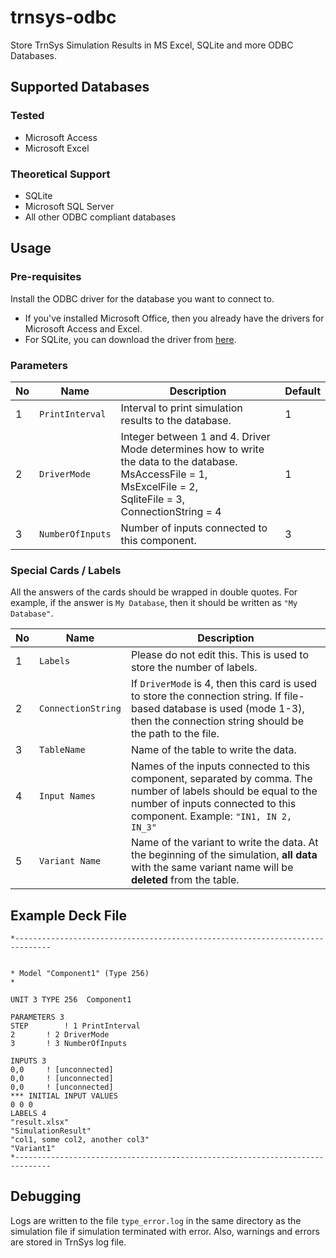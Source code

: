 # trnsys-odbc

Store TrnSys Simulation Results in MS Excel, SQLite and more ODBC Databases.

## Supported Databases

### Tested

- Microsoft Access
- Microsoft Excel

### Theoretical Support

- SQLite
- Microsoft SQL Server
- All other ODBC compliant databases

## Usage

### Pre-requisites

Install the ODBC driver for the database you want to connect to.

- If you've installed Microsoft Office, then you already have the drivers for Microsoft Access and Excel.
- For SQLite, you can download the driver from [here](https://www.ch-werner.de/sqliteodbc/).

### Parameters

| No | Name             | Description                                                                                                                                                                        | Default |
|----|------------------|------------------------------------------------------------------------------------------------------------------------------------------------------------------------------------|---------|
| 1  | `PrintInterval`  | Interval to print simulation results to the database.                                                                                                                              | 1       |
| 2  | `DriverMode`     | Integer between 1 and 4. Driver Mode determines how to write the data to the database. <br> MsAccessFile = 1, <br> MsExcelFile = 2, <br> SqliteFile = 3, <br> ConnectionString = 4 | 1       |
| 3  | `NumberOfInputs` | Number of inputs connected to this component.                                                                                                                                      | 3       |

### Special Cards / Labels

All the answers of the cards should be wrapped in double quotes. For example, if the answer is `My Database`, then it
should be written as `"My Database"`.

| No | Name               | Description                                                                                                                                                                                 |
|----|--------------------|---------------------------------------------------------------------------------------------------------------------------------------------------------------------------------------------|
| 1  | `Labels`           | Please do not edit this. This is used to store the number of labels.                                                                                                                        |
| 2  | `ConnectionString` | If `DriverMode` is 4, then this card is used to store the connection string. If file-based database is used (mode 1-3), then the connection string should be the path to the file.          |
| 3  | `TableName`        | Name of the table to write the data.                                                                                                                                                        |
| 4  | `Input Names`      | Names of the inputs connected to this component, separated by comma. The number of labels should be equal to the number of inputs connected to this component. Example: `"IN1, IN 2, IN_3"` |
| 5  | `Variant Name`     | Name of the variant to write the data. At the beginning of the simulation, **all data** with the same variant name will be **deleted** from the table.                                      |

## Example Deck File

```text
*------------------------------------------------------------------------------


* Model "Component1" (Type 256)
* 

UNIT 3 TYPE 256	 Component1

PARAMETERS 3
STEP		! 1 PrintInterval
2		! 2 DriverMode
3		! 3 NumberOfInputs

INPUTS 3
0,0		! [unconnected]
0,0		! [unconnected]
0,0		! [unconnected]
*** INITIAL INPUT VALUES
0 0 0 
LABELS 4
"result.xlsx"
"SimulationResult"
"col1, some col2, another col3"
"Variant1"
*------------------------------------------------------------------------------
```

## Debugging

Logs are written to the file `type_error.log` in the same directory as the simulation file if simulation terminated with
error. Also, warnings and errors are stored in TrnSys log file.
